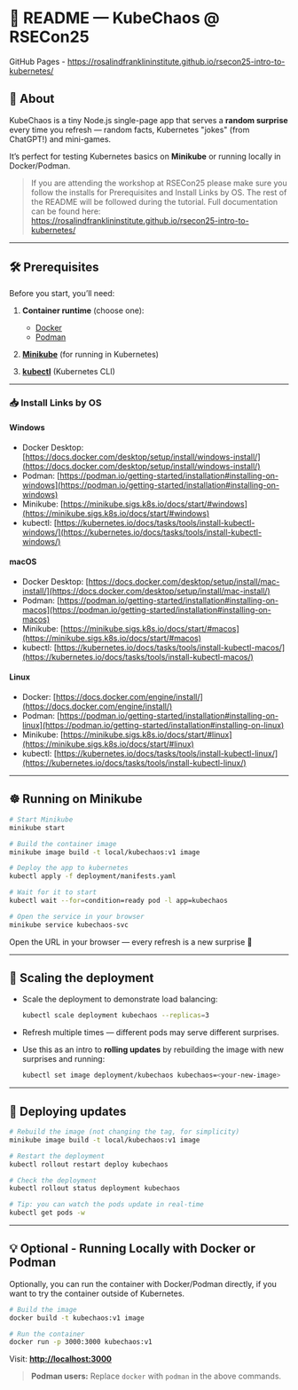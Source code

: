 # 📖 README — KubeChaos @ RSECon25

GitHub Pages - https://rosalindfranklininstitute.github.io/rsecon25-intro-to-kubernetes/

## 🎯 About

KubeChaos is a tiny Node.js single-page app that serves a **random surprise** every time you refresh — random facts, Kubernetes "jokes" (from ChatGPT!) and mini-games.

It’s perfect for testing Kubernetes basics on **Minikube** or running locally in Docker/Podman.

> If you are attending the workshop at RSECon25 please make sure you follow the installs for Prerequisites and Install Links by OS. The rest of the README will be followed during  the tutorial.
> Full documentation can be found here: https://rosalindfranklininstitute.github.io/rsecon25-intro-to-kubernetes/
---

## 🛠 Prerequisites

Before you start, you’ll need:

1. **Container runtime** (choose one):

   * [Docker](https://docs.docker.com/get-docker/)
   * [Podman](https://podman.io/getting-started/installation)
2. **[Minikube](https://minikube.sigs.k8s.io/docs/start/)** (for running in Kubernetes)
3. **[kubectl](https://kubernetes.io/docs/tasks/tools/#kubectl)** (Kubernetes CLI)

---

### 📥 Install Links by OS

#### **Windows**

* Docker Desktop: [https://docs.docker.com/desktop/setup/install/windows-install/](https://docs.docker.com/desktop/setup/install/windows-install/)
* Podman: [https://podman.io/getting-started/installation#installing-on-windows](https://podman.io/getting-started/installation#installing-on-windows)
* Minikube: [https://minikube.sigs.k8s.io/docs/start/#windows](https://minikube.sigs.k8s.io/docs/start/#windows)
* kubectl: [https://kubernetes.io/docs/tasks/tools/install-kubectl-windows/](https://kubernetes.io/docs/tasks/tools/install-kubectl-windows/)

#### **macOS**

* Docker Desktop: [https://docs.docker.com/desktop/setup/install/mac-install/](https://docs.docker.com/desktop/setup/install/mac-install/)
* Podman: [https://podman.io/getting-started/installation#installing-on-macos](https://podman.io/getting-started/installation#installing-on-macos)
* Minikube: [https://minikube.sigs.k8s.io/docs/start/#macos](https://minikube.sigs.k8s.io/docs/start/#macos)
* kubectl: [https://kubernetes.io/docs/tasks/tools/install-kubectl-macos/](https://kubernetes.io/docs/tasks/tools/install-kubectl-macos/)

#### **Linux**

* Docker: [https://docs.docker.com/engine/install/](https://docs.docker.com/engine/install/)
* Podman: [https://podman.io/getting-started/installation#installing-on-linux](https://podman.io/getting-started/installation#installing-on-linux)
* Minikube: [https://minikube.sigs.k8s.io/docs/start/#linux](https://minikube.sigs.k8s.io/docs/start/#linux)
* kubectl: [https://kubernetes.io/docs/tasks/tools/install-kubectl-linux/](https://kubernetes.io/docs/tasks/tools/install-kubectl-linux/)

---

## ☸ Running on Minikube

```bash
# Start Minikube
minikube start

# Build the container image
minikube image build -t local/kubechaos:v1 image

# Deploy the app to kubernetes
kubectl apply -f deployment/manifests.yaml

# Wait for it to start
kubectl wait --for=condition=ready pod -l app=kubechaos

# Open the service in your browser
minikube service kubechaos-svc
```

Open the URL in your browser — every refresh is a new surprise 🎲

---

## 🚀 Scaling the deployment

* Scale the deployment to demonstrate load balancing:

  ```bash
  kubectl scale deployment kubechaos --replicas=3
  ```
* Refresh multiple times — different pods may serve different surprises.
* Use this as an intro to **rolling updates** by rebuilding the image with new surprises and running:

  ```bash
  kubectl set image deployment/kubechaos kubechaos=<your-new-image>
  ```

---

## 🔄 Deploying updates

```bash
# Rebuild the image (not changing the tag, for simplicity)
minikube image build -t local/kubechaos:v1 image

# Restart the deployment
kubectl rollout restart deploy kubechaos

# Check the deployment
kubectl rollout status deployment kubechaos

# Tip: you can watch the pods update in real-time
kubectl get pods -w
```

---

## 💡 Optional - Running Locally with Docker or Podman

Optionally, you can run the container with Docker/Podman directly, if you want to try the container outside of Kubernetes.

```bash
# Build the image
docker build -t kubechaos:v1 image

# Run the container
docker run -p 3000:3000 kubechaos:v1
```

Visit: **[http://localhost:3000](http://localhost:3000)**

> **Podman users:** Replace `docker` with `podman` in the above commands.

